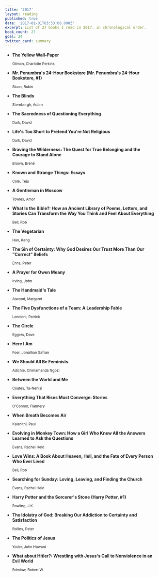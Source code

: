 ```yaml
---
title: '2017'
layout: reading
published: true
date: '2017-01-01T03:53:00.000Z'
excerpt: List of 27 books I read in 2017, in chronological order.
book_count: 27
goal: 24
twitter_card: summary
---
```


- **The Yellow Wall-Paper**
  <div><small>Gilman, Charlotte Perkins</small></div>

- **Mr. Penumbra's 24-Hour Bookstore (Mr. Penumbra's 24-Hour Bookstore, #1)**
  <div><small>Sloan, Robin</small></div>

- **The Blinds**
  <div><small>Sternbergh, Adam</small></div>

- **The Sacredness of Questioning Everything**
  <div><small>Dark, David</small></div>

- **Life's Too Short to Pretend You're Not Religious**
  <div><small>Dark, David</small></div>

- **Braving the Wilderness: The Quest for True Belonging and the Courage to Stand Alone**
  <div><small>Brown, Brené</small></div>

- **Known and Strange Things: Essays**
  <div><small>Cole, Teju</small></div>

- **A Gentleman in Moscow**
  <div><small>Towles, Amor</small></div>

- **What Is the Bible?: How an Ancient Library of Poems, Letters, and Stories Can Transform the Way You Think and Feel About Everything**
  <div><small>Bell, Rob</small></div>

- **The Vegetarian**
  <div><small>Han, Kang</small></div>

- **The Sin of Certainty: Why God Desires Our Trust More Than Our "Correct" Beliefs**
  <div><small>Enns, Peter</small></div>

- **A Prayer for Owen Meany**
  <div><small>Irving, John</small></div>

- **The Handmaid's Tale**
  <div><small>Atwood, Margaret</small></div>

- **The Five Dysfunctions of a Team: A Leadership Fable**
  <div><small>Lencioni, Patrick</small></div>

- **The Circle**
  <div><small>Eggers, Dave</small></div>

- **Here I Am**
  <div><small>Foer, Jonathan Safran</small></div>

- **We Should All Be Feminists**
  <div><small>Adichie, Chimamanda Ngozi</small></div>

- **Between the World and Me**
  <div><small>Coates, Ta-Nehisi</small></div>

- **Everything That Rises Must Converge: Stories**
  <div><small>O'Connor, Flannery</small></div>

- **When Breath Becomes Air**
  <div><small>Kalanithi, Paul</small></div>

- **Evolving in Monkey Town: How a Girl Who Knew All the Answers Learned to Ask the Questions**
  <div><small>Evans, Rachel Held</small></div>

- **Love Wins: A Book About Heaven, Hell, and the Fate of Every Person Who Ever Lived**
  <div><small>Bell, Rob</small></div>

- **Searching for Sunday: Loving, Leaving, and Finding the Church**
  <div><small>Evans, Rachel Held</small></div>

- **Harry Potter and the Sorcerer's Stone (Harry Potter, #1)**
  <div><small>Rowling, J.K.</small></div>

- **The Idolatry of God: Breaking Our Addiction to Certainty and Satisfaction**
  <div><small>Rollins, Peter</small></div>

- **The Politics of Jesus**
  <div><small>Yoder, John Howard</small></div>

- **What about Hitler?: Wrestling with Jesus's Call to Nonviolence in an Evil World**
  <div><small>Brimlow, Robert W.</small></div>
